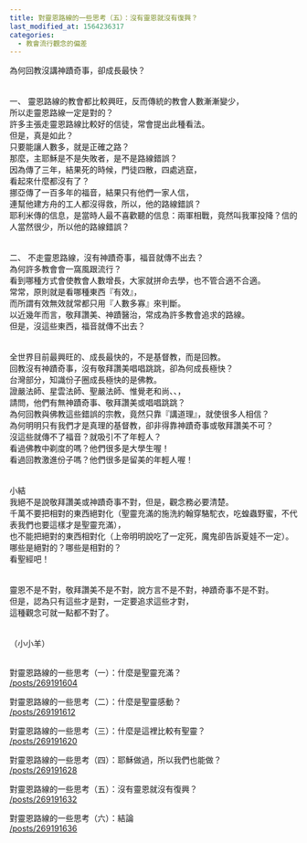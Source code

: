 ```yaml
---
title: 對靈恩路線的一些思考（五）：沒有靈恩就沒有復興？
last_modified_at: 1564236317
categories:
  - 教會流行觀念的偏差
---
```


<div>為何回教沒講神蹟奇事，卻成長最快？</div>

<div>&nbsp;</div>

<div>&nbsp;</div>

<div>一、<span style="white-space:pre"> </span>靈恩路線的教會都比較興旺，反而傳統的教會人數漸漸變少，</div>

<div>所以走靈恩路線一定是對的？</div>

<div>許多主張走靈恩路線比較好的信徒，常會提出此種看法。</div>

<div>但是，真是如此？</div>

<div>只要能讓人數多，就是正確之路？</div>

<div>那麼，主耶穌是不是失敗者，是不是路線錯誤？</div>

<div>因為傳了三年，結果死的時候，門徒四散，四處逃竄，</div>

<div>看起來什麼都沒有了？</div>

<div>挪亞傳了一百多年的福音，結果只有他們一家人信，</div>

<div>連幫他建方舟的工人都沒得救，所以，他的路線錯誤？</div>

<div>耶利米傳的信息，是當時人最不喜歡聽的信息：兩軍相戰，竟然叫我軍投降？信的人當然很少，所以他的路線錯誤？</div>

<div>&nbsp;</div>

<div>&nbsp;</div>

<div>二、<span style="white-space:pre"> </span>不走靈恩路線，沒有神蹟奇事，福音就傳不出去？</div>

<div>為何許多教會會一窩風跟流行？</div>

<div>看到哪種方式會使教會人數增長，大家就拼命去學，也不管合適不合適。</div>

<div>常常，原則就是看哪種東西『有效』，</div>

<div>而所謂有效無效就常都只用『人數多寡』來判斷。</div>

<div>以近幾年而言，敬拜讚美、神蹟醫治，常成為許多教會追求的路線。</div>

<div>但是，沒這些東西，福音就傳不出去？</div>

<div>&nbsp;</div>

<div>&nbsp;</div>

<div>全世界目前最興旺的、成長最快的，不是基督教，而是回教。</div>

<div>回教沒有神蹟奇事，沒有敬拜讚美唱唱跳跳，卻為何成長極快？</div>

<div>台灣部分，知識份子圈成長極快的是佛教。</div>

<div>證嚴法師、星雲法師、聖嚴法師、惟覺老和尚、、，</div>

<div>請問，他們有無神蹟奇事、敬拜讚美或唱唱跳跳？</div>

<div>為何回教與佛教這些錯誤的宗教，竟然只靠『講道理』，就使很多人相信？</div>

<div>為何明明只有我們才是真理的基督教，卻非得靠神蹟奇事或敬拜讚美不可？</div>

<div>沒這些就傳不了福音？就吸引不了年輕人？</div>

<div>看過佛教中剃度的嗎？他們很多是大學生喔！</div>

<div>看過回教激進份子嗎？他們很多是留美的年輕人喔！</div>

<div>&nbsp;</div>

<div>&nbsp;</div>

<div>小結</div>

<div>我絕不是說敬拜讚美或神蹟奇事不對，但是，觀念務必要清楚。</div>

<div>千萬不要把相對的東西絕對化（聖靈充滿的施洗約翰穿駱駝衣，吃蝗蟲野蜜，不代表我們也要這樣才是聖靈充滿），</div>

<div>也不能把絕對的東西相對化（上帝明明說吃了一定死，魔鬼卻告訴夏娃不一定）。</div>

<div>哪些是絕對的？哪些是相對的？</div>

<div>看聖經吧！</div>

<div>&nbsp;</div>

<div>&nbsp;</div>

<div>靈恩不是不對，敬拜讚美不是不對，說方言不是不對，神蹟奇事不是不對。</div>

<div>但是，認為只有這些才是對，一定要追求這些才對，</div>

<div>這種觀念可就一點都不對了。</div>

<div>&nbsp;</div>

<div>&nbsp;</div>

<div>（小小羊）</div>

<div>&nbsp;</div>

<div>
<p>對靈恩路線的一些思考（一）：什麼是聖靈充滿？<br>
<a href="/posts/269191604" target="_blank">/posts/269191604</a></p>

<p>對靈恩路線的一些思考（二）：什麼是聖靈感動？<br>
<a href="/posts/269191612" target="_blank">/posts/269191612</a></p>

<p>對靈恩路線的一些思考（三）：什麼是這裡比較有聖靈？<br>
<a href="/posts/269191620" target="_blank">/posts/269191620</a></p>

<p>對靈恩路線的一些思考（四）：耶穌做過，所以我們也能做？<br>
<a href="/posts/269191628" target="_blank">/posts/269191628</a></p>

<p>對靈恩路線的一些思考（五）：沒有靈恩就沒有復興？<br>
<a href="/posts/269191632" target="_blank">/posts/269191632</a></p>

<p>對靈恩路線的一些思考（六）：結論<br>
<a href="/posts/269191636" target="_blank">/posts/269191636</a></p>
</div>

